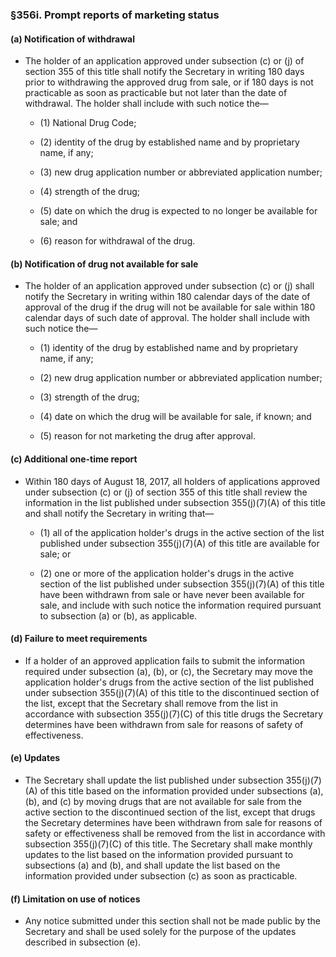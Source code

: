 ### §356i. Prompt reports of marketing status
#### (a) Notification of withdrawal
* The holder of an application approved under subsection (c) or (j) of section 355 of this title shall notify the Secretary in writing 180 days prior to withdrawing the approved drug from sale, or if 180 days is not practicable as soon as practicable but not later than the date of withdrawal. The holder shall include with such notice the—

  * (1) National Drug Code;

  * (2) identity of the drug by established name and by proprietary name, if any;

  * (3) new drug application number or abbreviated application number;

  * (4) strength of the drug;

  * (5) date on which the drug is expected to no longer be available for sale; and

  * (6) reason for withdrawal of the drug.

#### (b) Notification of drug not available for sale
* The holder of an application approved under subsection (c) or (j) shall notify the Secretary in writing within 180 calendar days of the date of approval of the drug if the drug will not be available for sale within 180 calendar days of such date of approval. The holder shall include with such notice the—

  * (1) identity of the drug by established name and by proprietary name, if any;

  * (2) new drug application number or abbreviated application number;

  * (3) strength of the drug;

  * (4) date on which the drug will be available for sale, if known; and

  * (5) reason for not marketing the drug after approval.

#### (c) Additional one-time report
* Within 180 days of August 18, 2017, all holders of applications approved under subsection (c) or (j) of section 355 of this title shall review the information in the list published under subsection 355(j)(7)(A) of this title and shall notify the Secretary in writing that—

  * (1) all of the application holder's drugs in the active section of the list published under subsection 355(j)(7)(A) of this title are available for sale; or

  * (2) one or more of the application holder's drugs in the active section of the list published under subsection 355(j)(7)(A) of this title have been withdrawn from sale or have never been available for sale, and include with such notice the information required pursuant to subsection (a) or (b), as applicable.

#### (d) Failure to meet requirements
* If a holder of an approved application fails to submit the information required under subsection (a), (b), or (c), the Secretary may move the application holder's drugs from the active section of the list published under subsection 355(j)(7)(A) of this title to the discontinued section of the list, except that the Secretary shall remove from the list in accordance with subsection 355(j)(7)(C) of this title drugs the Secretary determines have been withdrawn from sale for reasons of safety of effectiveness.

#### (e) Updates
* The Secretary shall update the list published under subsection 355(j)(7)(A) of this title based on the information provided under subsections (a), (b), and (c) by moving drugs that are not available for sale from the active section to the discontinued section of the list, except that drugs the Secretary determines have been withdrawn from sale for reasons of safety or effectiveness shall be removed from the list in accordance with subsection 355(j)(7)(C) of this title. The Secretary shall make monthly updates to the list based on the information provided pursuant to subsections (a) and (b), and shall update the list based on the information provided under subsection (c) as soon as practicable.

#### (f) Limitation on use of notices
* Any notice submitted under this section shall not be made public by the Secretary and shall be used solely for the purpose of the updates described in subsection (e).